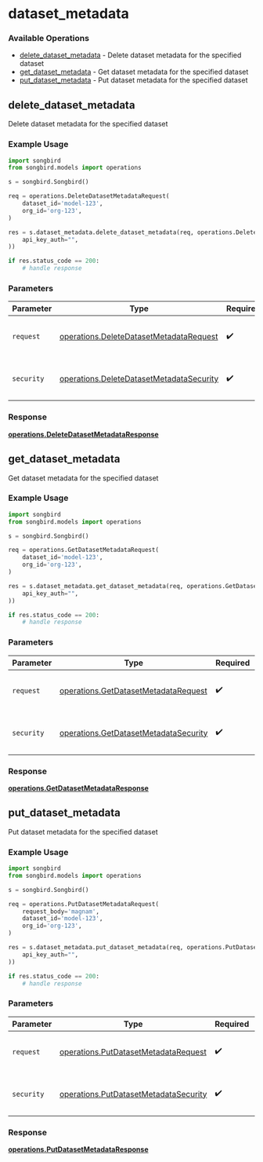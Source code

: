 # dataset_metadata

### Available Operations

* [delete_dataset_metadata](#delete_dataset_metadata) - Delete dataset metadata for the specified dataset
* [get_dataset_metadata](#get_dataset_metadata) - Get dataset metadata for the specified dataset
* [put_dataset_metadata](#put_dataset_metadata) - Put dataset metadata for the specified dataset

## delete_dataset_metadata

Delete dataset metadata for the specified dataset

### Example Usage

```python
import songbird
from songbird.models import operations

s = songbird.Songbird()

req = operations.DeleteDatasetMetadataRequest(
    dataset_id='model-123',
    org_id='org-123',
)

res = s.dataset_metadata.delete_dataset_metadata(req, operations.DeleteDatasetMetadataSecurity(
    api_key_auth="",
))

if res.status_code == 200:
    # handle response
```

### Parameters

| Parameter                                                                                            | Type                                                                                                 | Required                                                                                             | Description                                                                                          |
| ---------------------------------------------------------------------------------------------------- | ---------------------------------------------------------------------------------------------------- | ---------------------------------------------------------------------------------------------------- | ---------------------------------------------------------------------------------------------------- |
| `request`                                                                                            | [operations.DeleteDatasetMetadataRequest](../../models/operations/deletedatasetmetadatarequest.md)   | :heavy_check_mark:                                                                                   | The request object to use for the request.                                                           |
| `security`                                                                                           | [operations.DeleteDatasetMetadataSecurity](../../models/operations/deletedatasetmetadatasecurity.md) | :heavy_check_mark:                                                                                   | The security requirements to use for the request.                                                    |


### Response

**[operations.DeleteDatasetMetadataResponse](../../models/operations/deletedatasetmetadataresponse.md)**


## get_dataset_metadata

Get dataset metadata for the specified dataset

### Example Usage

```python
import songbird
from songbird.models import operations

s = songbird.Songbird()

req = operations.GetDatasetMetadataRequest(
    dataset_id='model-123',
    org_id='org-123',
)

res = s.dataset_metadata.get_dataset_metadata(req, operations.GetDatasetMetadataSecurity(
    api_key_auth="",
))

if res.status_code == 200:
    # handle response
```

### Parameters

| Parameter                                                                                      | Type                                                                                           | Required                                                                                       | Description                                                                                    |
| ---------------------------------------------------------------------------------------------- | ---------------------------------------------------------------------------------------------- | ---------------------------------------------------------------------------------------------- | ---------------------------------------------------------------------------------------------- |
| `request`                                                                                      | [operations.GetDatasetMetadataRequest](../../models/operations/getdatasetmetadatarequest.md)   | :heavy_check_mark:                                                                             | The request object to use for the request.                                                     |
| `security`                                                                                     | [operations.GetDatasetMetadataSecurity](../../models/operations/getdatasetmetadatasecurity.md) | :heavy_check_mark:                                                                             | The security requirements to use for the request.                                              |


### Response

**[operations.GetDatasetMetadataResponse](../../models/operations/getdatasetmetadataresponse.md)**


## put_dataset_metadata

Put dataset metadata for the specified dataset

### Example Usage

```python
import songbird
from songbird.models import operations

s = songbird.Songbird()

req = operations.PutDatasetMetadataRequest(
    request_body='magnam',
    dataset_id='model-123',
    org_id='org-123',
)

res = s.dataset_metadata.put_dataset_metadata(req, operations.PutDatasetMetadataSecurity(
    api_key_auth="",
))

if res.status_code == 200:
    # handle response
```

### Parameters

| Parameter                                                                                      | Type                                                                                           | Required                                                                                       | Description                                                                                    |
| ---------------------------------------------------------------------------------------------- | ---------------------------------------------------------------------------------------------- | ---------------------------------------------------------------------------------------------- | ---------------------------------------------------------------------------------------------- |
| `request`                                                                                      | [operations.PutDatasetMetadataRequest](../../models/operations/putdatasetmetadatarequest.md)   | :heavy_check_mark:                                                                             | The request object to use for the request.                                                     |
| `security`                                                                                     | [operations.PutDatasetMetadataSecurity](../../models/operations/putdatasetmetadatasecurity.md) | :heavy_check_mark:                                                                             | The security requirements to use for the request.                                              |


### Response

**[operations.PutDatasetMetadataResponse](../../models/operations/putdatasetmetadataresponse.md)**

